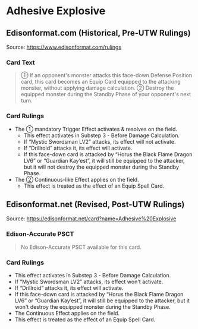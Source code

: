 # Adhesive Explosive

## Edisonformat.com (Historical, Pre-UTW Rulings)

Source: https://www.edisonformat.com/rulings

### Card Text

> ① If an opponent's monster attacks this face-down Defense Position card, this card becomes an Equip Card equipped to the attacking monster, without applying damage calculation. ② Destroy the equipped monster during the Standby Phase of your opponent's next turn.

### Card Rulings

*   The ① mandatory Trigger Effect activates & resolves on the field.
    *   This effect activates in Substep 3 - Before Damage Calculation.
    *   If “Mystic Swordsman LV2” attacks, its effect will not activate.
    *   If “Drillroid” attacks it, its effect will activate.
    *   If this face-down card is attacked by “Horus the Black Flame Dragon LV6” or “Guardian Kay’est”, it will still be equipped to the attacker, but it will not destroy the equipped monster during the Standby Phase.
*   The ② Continuous-like Effect applies on the field.
    *   This effect is treated as the effect of an Equip Spell Card.

## Edisonformat.net (Revised, Post-UTW Rulings)

Source: https://edisonformat.net/card?name=Adhesive%20Explosive

### Edison-Accurate PSCT

> No Edison-Accurate PSCT available for this card.

### Card Rulings

*   This effect activates in Substep 3 - Before Damage Calculation.
*   If “Mystic Swordsman LV2” attacks, its effect won't activate.
*   If “Drillroid” attacks it, its effect will activate.
*   If this face-down card is attacked by “Horus the Black Flame Dragon LV6” or “Guardian Kay’est”, it will still be equipped to the attacker, but it won't destroy the equipped monster during the Standby Phase.
*   The Continuous Effect applies on the field.
*   This effect is treated as the effect of an Equip Spell Card.
            